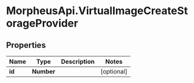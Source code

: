 # MorpheusApi.VirtualImageCreateStorageProvider

## Properties

Name | Type | Description | Notes
------------ | ------------- | ------------- | -------------
**id** | **Number** |  | [optional] 


